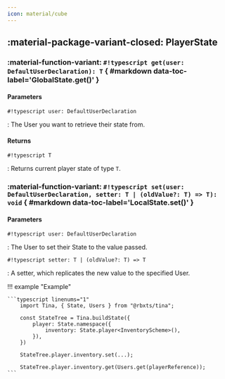 ```yaml
---
icon: material/cube
---
```


## :material-package-variant-closed: PlayerState

### :material-function-variant: **`#!typescript get(user: DefaultUserDeclaration): T`** { #markdown data-toc-label='GlobalState.get()' }

#### Parameters

`#!typescript user: DefaultUserDeclaration`

: The User you want to retrieve their state from.

#### Returns

`#!typescript T`

: Returns current player state of type `T`.

### :material-function-variant: **`#!typescript set(user: DefaultUserDeclaration, setter: T | (oldValue?: T) => T): void`** { #markdown data-toc-label='LocalState.set()' }

#### Parameters

`#!typescript user: DefaultUserDeclaration`

: The User to set their State to the value passed.

`#!typescript setter: T | (oldValue?: T) => T`

: A setter, which replicates the new value to the specified User.

!!! example "Example"

    ```typescript linenums="1"
        import Tina, { State, Users } from "@rbxts/tina";

        const StateTree = Tina.buildState({
            player: State.namespace({
                inventory: State.player<InventoryScheme>(),
            }),
        })

        StateTree.player.inventory.set(...);

        StateTree.player.inventory.get(Users.get(playerReference));
    ```
